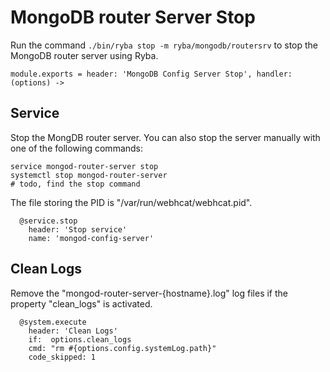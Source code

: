 
# MongoDB router Server Stop

Run the command `./bin/ryba stop -m ryba/mongodb/routersrv` to stop the 
MongoDB router server using Ryba.

    module.exports = header: 'MongoDB Config Server Stop', handler: (options) ->

## Service

Stop the MongDB router server. You can also stop the server manually with one of the
following commands:

```
service mongod-router-server stop
systemctl stop mongod-router-server
# todo, find the stop command
```

The file storing the PID is "/var/run/webhcat/webhcat.pid".

      @service.stop
        header: 'Stop service'
        name: 'mongod-config-server'

## Clean Logs

Remove the "mongod-router-server-{hostname}.log" log files if the property 
"clean_logs" is activated.

      @system.execute
        header: 'Clean Logs'
        if:  options.clean_logs
        cmd: "rm #{options.config.systemLog.path}"
        code_skipped: 1
